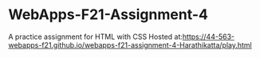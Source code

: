 # WebApps-F21-Assignment-4
A practice assignment for HTML with CSS
Hosted at:https://44-563-webapps-f21.github.io/webapps-f21-assignment-4-Harathikatta/play.html
